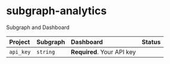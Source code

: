 # subgraph-analytics
Subgraph and Dashboard

| Project | Subgraph     | Dashboard                |  Status   |
| :-------- | :------- | :------------------------- |:--------  |
| `api_key` | `string` | **Required**. Your API key |           |
